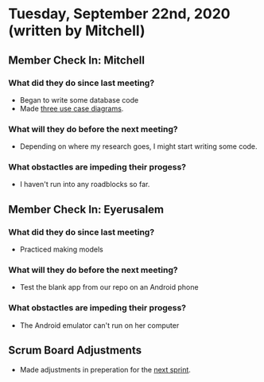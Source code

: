 # Tuesday, September 22nd, 2020 (written by Mitchell)

## Member Check In: Mitchell
### What did they do since last meeting?
* Began to write some database code
* Made [three use case diagrams](https://github.com/MitchellTFord/Fitness-Tracker/blob/master/doc/use-case-diagrams/Database-Use-Cases.pdf).
### What will they do before the next meeting?
* Depending on where my research goes, I might start writing some code.
### What obstactles are impeding their progess?
* I haven't run into any roadblocks so far.

## Member Check In: Eyerusalem
### What did they do since last meeting?
* Practiced making models
### What will they do before the next meeting?
* Test the blank app from our repo on an Android phone
### What obstactles are impeding their progess?
* The Android emulator can't run on her computer

## Scrum Board Adjustments
* Made adjustments in preperation for the [next sprint](https://github.com/MitchellTFord/Fitness-Tracker/milestone/3).
